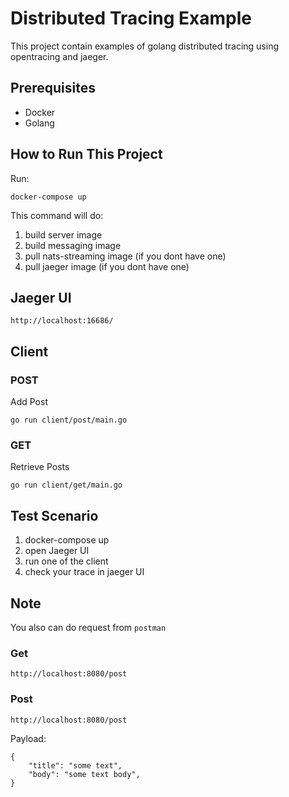 # Distributed Tracing Example

This project contain examples of golang distributed tracing using opentracing and jaeger.

## Prerequisites

* Docker
* Golang

## How to Run This Project

Run:
```
docker-compose up
```

This command will do:
1. build server image
2. build messaging image
3. pull nats-streaming image (if you dont have one)
4. pull jaeger image (if you dont have one)

## Jaeger UI

```
http://localhost:16686/
```

## Client

### POST

Add Post

```
go run client/post/main.go
```

### GET

Retrieve Posts
```
go run client/get/main.go
```


## Test Scenario

1. docker-compose up
2. open Jaeger UI
3. run one of the client
4. check your trace in jaeger UI

## Note
You also can do request from `postman`

### Get
```
http://localhost:8080/post
```

### Post
```
http://localhost:8080/post
```

Payload:
```
{
    "title": "some text",
    "body": "some text body",
}
```
